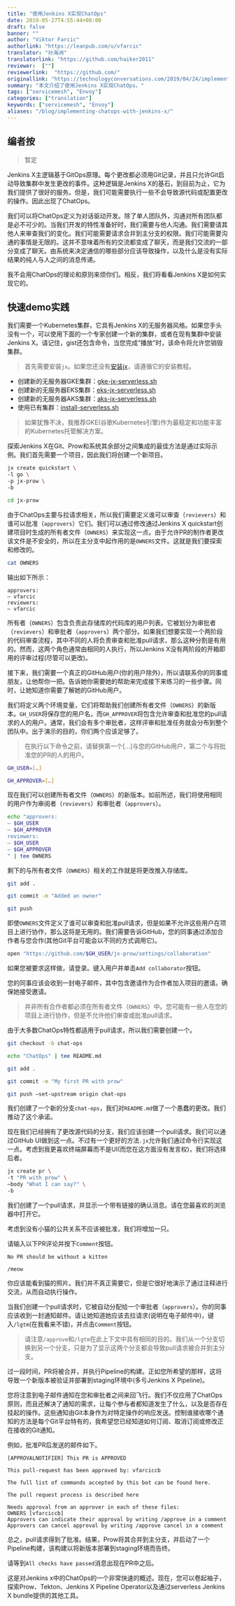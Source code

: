 ```yaml
---
title: "使用Jenkins X实现ChatOps"
date: 2019-05-27T4:55:44+08:00
draft: false
banner: ""
author: "Viktor Farcic"
authorlink: "https://leanpub.com/u/vfarcic"
translator: "孙海洲"
translatorlink: "https://github.com/haiker2011"
reviewer:  [""]
reviewerlink:  "https://github.com/"
originallink: "https://technologyconversations.com/2019/04/24/implementing-chatops-with-jenkins-x/"
summary: "本文介绍了使用Jenkins X实现ChatOps。"
tags: ["servicemesh", "Envoy"]
categories: ["translation"]
keywords: ["servicemesh", "Envoy"]
aliases: "/blog/implementing-chatops-with-jenkins-x/"
---
```


## 编者按

> 暂定

Jenkins X主逻辑基于GitOps原理。每个更改都必须用Git记录，并且只允许Git启动导致集群中发生更改的事件。这种逻辑是Jenkins X的基石，到目前为止，它为我们提供了很好的服务。但是，我们可能需要执行一些不会导致源代码或配置更改的操作。因此出现了ChatOps。

我们可以将ChatOps定义为对话驱动开发。除了单人团队外，沟通对所有团队都是必不可少的。当我们开发的特性准备好时，我们需要与他人沟通。我们需要请其他人来审查我们的变化。我们可能需要请求合并到主分支的权限。我们可能需要沟通的事情是无限的。这并不意味着所有的交流都变成了聊天，而是我们交流的一部分变成了聊天。由系统来决定通信的哪些部分应该导致操作，以及什么是没有实际结果的纯人与人之间的消息传递。

我不会用ChatOps的理论和原则来烦你们。相反，我们将看看Jenkins X是如何实现它的。

## 快速demo实践

我们需要一个Kubernetes集群，它具有Jenkins X的无服务器风格。如果您手头没有一个，可以使用下面的一个专家创建一个新的集群，或者在现有集群中安装Jenkins X。请记住，gist还包含命令，当您完成“播放”时，该命令将允许您销毁集群。

> 首先需要安装`jx`。如果您还没有[安装jx](https://jenkins-x.io/getting-started/install/)，请遵循它的安装教程。

* 创建新的无服务器GKE集群：[gke-jx-serverless.sh](https://gist.github.com/vfarcic/a04269d359685bbd00a27643b5474ace)
* 创建新的无服务器EKS集群：[eks-jx-serverless.sh](https://gist.github.com/vfarcic/69a4cbc65d8cb122d890add5997c463b)
* 创建新的无服务器AKS集群：[aks-jx-serverless.sh](https://gist.github.com/vfarcic/a7cb7a28b7e84590fbb560b16a0ee98c)
* 使用已有集群：[install-serverless.sh](https://gist.github.com/vfarcic/f592c72486feb0fb1301778de08ba31d)

> 如果犹豫不决，我推荐GKE(谷歌Kubernetes引擎)作为最稳定和功能丰富的Kubernetes托管解决方案。

探索Jenkins X在Git、Prow和系统其余部分之间集成的最佳方法是通过实际示例。我们首先需要一个项目，因此我们将创建一个新项目。

```bash
jx create quickstart \
-l go \
-p jx-prow \
-b

cd jx-prow
```

由于ChatOps主要与拉请求相关，所以我们需要定义谁可以审查（`revievers`）和谁可以批准（`approvers`）它们。我们可以通过修改通过Jenkins X quickstart创建项目时生成的所有者文件（`OWNERS`）来实现这一点。由于允许PR的制作者更改该文件是不安全的，所以在主分支中起作用的是`OWNERS`文件。这就是我们要探索和修改的。

```bash
cat OWNERS
```

输出如下所示：

```text
approvers:
– vfarcic
reviewers:
– vfarcic
```

所有者（`OWNERS`）包含负责此存储库的代码库的用户列表。它被划分为审批者（`revievers`）和审批者（`approvers`）两个部分。如果我们想要实现一个两阶段的代码审查流程，其中不同的人将负责审查和批准pull请求，那么这种分割是有用的。然而，这两个角色通常由相同的人执行，所以Jenkins X没有两阶段的开箱即用的评审过程(尽管可以更改)。

接下来，我们需要一个真正的GitHub用户(你的用户除外)，所以请联系你的同事或朋友，让他帮你一把。告诉她你需要她的帮助来完成接下来练习的一些步骤。同时，让她知道你需要了解她的GitHub用户。

我们将定义两个环境变量，它们将帮助我们创建所有者文件（`OWNERS`）的新版本。`GH_USER`将保存您的用户名，而`GH_APPROVER`将包含允许审查和批准您的pull请求的人的用户。通常，我们会有多个审批者，这样评审和批准任务就会分布到整个团队中。出于演示的目的，你们两个应该足够了。

> 在执行以下命令之前，请替换第一个[…]与您的GitHub用户，第二个与将批准您的PR的人的用户。

```bash
GH_USER=[…]

GH_APPROVER=[…]
```

现在我们可以创建所有者文件（`OWNERS`）的新版本。如前所述，我们将使用相同的用户作为审阅者（`revievers`）和审批者（`approvers`）。

```bash
echo "approvers:
– $GH_USER
– $GH_APPROVER
reviewers:
– $GH_USER
– $GH_APPROVER
" | tee OWNERS
```

剩下的与所有者文件（`OWNERS`）相关的工作就是将更改推入存储库。

```bash
git add .

git commit -m "Added an owner"

git push
```

即使`OWNERS`文件定义了谁可以审查和批准pull请求，但是如果不允许这些用户在项目上进行协作，那么这将是无用的。我们需要告诉GitHub，您的同事通过添加合作者与您合作(其他Git平台可能会以不同的方式调用它)。

```bash
open "https://github.com/$GH_USER/jx-prow/settings/collaboration"
```

如果您被要求这样做，请登录。键入用户并单击`Add collaborator`按钮。

您的同事应该会收到一封电子邮件，其中包含邀请作为合作者加入项目的邀请。确保她接受邀请。

> 并非所有合作者都必须在所有者文件（`OWNERS`）中。您可能有一些人在您的项目上进行协作，但是不允许他们审查或批准pull请求。

由于大多数ChatOps特性都适用于pull请求，所以我们需要创建一个。

```bash
git checkout -b chat-ops

echo "ChatOps" | tee README.md

git add .

git commit -m "My first PR with prow"

git push –set-upstream origin chat-ops
```

我们创建了一个新的分支`chat-ops`，我们对`README.md`做了一个愚蠢的更改。我们推动了这个承诺。

现在我们已经拥有了更改源代码的分支，我们应该创建一个pull请求。我们可以通过GitHub UI做到这一点。不过有一个更好的方法`.jx`允许我们通过命令行实现这一点。考虑到我更喜欢终端屏幕而不是UI(而您在这方面没有发言权)，我们将选择后者。

```bash
jx create pr \
-t "PR with prow" \
–body "What I can say?" \
-b
```

我们创建了一个pull请求，并显示一个带有链接的确认消息。请在您最喜欢的浏览器中打开它。

考虑到没有小猫的公共关系不应该被批准，我们将增加一只。

请输入以下PR评论并按下`Comment`按钮。

```text
No PR should be without a kitten

/meow
```

你应该能看到猫的照片。我们并不真正需要它，但是它很好地演示了通过注释进行交流，从而自动执行操作。

当我们创建一个pull请求时，它被自动分配给一个审批者（`approvers`）。你的同事应该收到一封通知邮件。请让她知道她应该去拉请求(说明在电子邮件中)，键入`/lgtm`(在我看来不错)，并点击`Comment`按钮。

> 请注意`/approve`和`/lgtm`在此上下文中具有相同的目的。我们从一个分支切换到另一个分支，只是为了显示这两个分支都会导致pull请求被合并到主分支。

过一段时间，PR将被合并，并执行Pipeline的构建。正如您所希望的那样，这将导致一个新版本被验证并部署到staging环境中(多亏Jenkins X Pipeline)。

您将注意到电子邮件通知在您和审批者之间来回飞行。我们不仅应用了ChatOps原则，而且还解决了通知的需求，让每个参与者都知道发生了什么，以及是否存在挂起的操作。这些通知由Git本身作为对特定操作的响应发送。控制谁接收哪个通知的方法是每个Git平台特有的，我希望您已经知道如何订阅、取消订阅或修改正在接收的Git通知。

例如，批准PR后发送的邮件如下。

```text
[APPROVALNOTIFIER] This PR is APPROVED

This pull-request has been approved by: vfarciccb

The full list of commands accepted by this bot can be found here.

The pull request process is described here

Needs approval from an approver in each of these files:
OWNERS [vfarciccb]
Approvers can indicate their approval by writing /approve in a comment
Approvers can cancel approval by writing /approve cancel in a comment
```

总之，pull请求得到了批准。结果，Prow将其合并到主分支，并启动了一个Pipeline构建，该构建以将新版本部署到staging环境而告终。

请等到`All checks have passed`消息出现在PR中之后。

这是对Jenkins x中的ChatOps的一个非常快速的概述。现在，您可以卷起袖子，探索Prow、Tekton、Jenkins X Pipeline Operator以及通过serverless Jenkins X bundle提供的其他工具。
